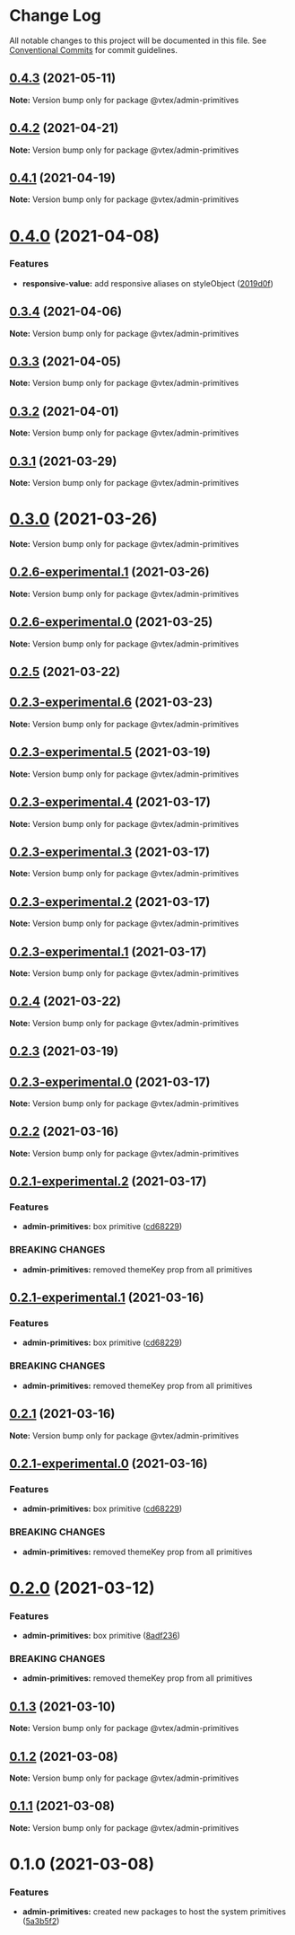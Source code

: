 # Change Log

All notable changes to this project will be documented in this file.
See [Conventional Commits](https://conventionalcommits.org) for commit guidelines.

## [0.4.3](https://github.com/vtex/onda/compare/@vtex/admin-primitives@0.4.2...@vtex/admin-primitives@0.4.3) (2021-05-11)

**Note:** Version bump only for package @vtex/admin-primitives





## [0.4.2](https://github.com/vtex/onda/compare/@vtex/admin-primitives@0.4.1...@vtex/admin-primitives@0.4.2) (2021-04-21)

**Note:** Version bump only for package @vtex/admin-primitives





## [0.4.1](https://github.com/vtex/onda/compare/@vtex/admin-primitives@0.4.0...@vtex/admin-primitives@0.4.1) (2021-04-19)

**Note:** Version bump only for package @vtex/admin-primitives





# [0.4.0](https://github.com/vtex/onda/compare/@vtex/admin-primitives@0.3.4...@vtex/admin-primitives@0.4.0) (2021-04-08)


### Features

* **responsive-value:** add responsive aliases on styleObject ([2019d0f](https://github.com/vtex/onda/commit/2019d0f1678478c02857ff3b6ad25e47075d8909))





## [0.3.4](https://github.com/vtex/onda/compare/@vtex/admin-primitives@0.3.2...@vtex/admin-primitives@0.3.4) (2021-04-06)

**Note:** Version bump only for package @vtex/admin-primitives





## [0.3.3](https://github.com/vtex/onda/compare/@vtex/admin-primitives@0.3.2...@vtex/admin-primitives@0.3.3) (2021-04-05)

**Note:** Version bump only for package @vtex/admin-primitives





## [0.3.2](https://github.com/vtex/onda/compare/@vtex/admin-primitives@0.3.1...@vtex/admin-primitives@0.3.2) (2021-04-01)

**Note:** Version bump only for package @vtex/admin-primitives





## [0.3.1](https://github.com/vtex/onda/compare/@vtex/admin-primitives@0.3.0...@vtex/admin-primitives@0.3.1) (2021-03-29)

**Note:** Version bump only for package @vtex/admin-primitives





# [0.3.0](https://github.com/vtex/onda/compare/@vtex/admin-primitives@0.2.6-experimental.1...@vtex/admin-primitives@0.3.0) (2021-03-26)

**Note:** Version bump only for package @vtex/admin-primitives





## [0.2.6-experimental.1](https://github.com/vtex/onda/compare/@vtex/admin-primitives@0.2.6-experimental.0...@vtex/admin-primitives@0.2.6-experimental.1) (2021-03-26)

**Note:** Version bump only for package @vtex/admin-primitives





## [0.2.6-experimental.0](https://github.com/vtex/onda/compare/@vtex/admin-primitives@0.2.5...@vtex/admin-primitives@0.2.6-experimental.0) (2021-03-25)

**Note:** Version bump only for package @vtex/admin-primitives





## [0.2.5](https://github.com/vtex/onda/compare/@vtex/admin-primitives@0.2.4...@vtex/admin-primitives@0.2.5) (2021-03-22)
## [0.2.3-experimental.6](https://github.com/vtex/onda/compare/@vtex/admin-primitives@0.2.3-experimental.5...@vtex/admin-primitives@0.2.3-experimental.6) (2021-03-23)

**Note:** Version bump only for package @vtex/admin-primitives





## [0.2.3-experimental.5](https://github.com/vtex/onda/compare/@vtex/admin-primitives@0.2.3-experimental.4...@vtex/admin-primitives@0.2.3-experimental.5) (2021-03-19)

**Note:** Version bump only for package @vtex/admin-primitives





## [0.2.3-experimental.4](https://github.com/vtex/onda/compare/@vtex/admin-primitives@0.2.2...@vtex/admin-primitives@0.2.3-experimental.4) (2021-03-17)

**Note:** Version bump only for package @vtex/admin-primitives

## [0.2.3-experimental.3](https://github.com/vtex/onda/compare/@vtex/admin-primitives@0.2.2...@vtex/admin-primitives@0.2.3-experimental.3) (2021-03-17)

**Note:** Version bump only for package @vtex/admin-primitives

## [0.2.3-experimental.2](https://github.com/vtex/onda/compare/@vtex/admin-primitives@0.2.2...@vtex/admin-primitives@0.2.3-experimental.2) (2021-03-17)

**Note:** Version bump only for package @vtex/admin-primitives

## [0.2.3-experimental.1](https://github.com/vtex/onda/compare/@vtex/admin-primitives@0.2.2...@vtex/admin-primitives@0.2.3-experimental.1) (2021-03-17)

**Note:** Version bump only for package @vtex/admin-primitives

## [0.2.4](https://github.com/vtex/onda/compare/@vtex/admin-primitives@0.2.3...@vtex/admin-primitives@0.2.4) (2021-03-22)

**Note:** Version bump only for package @vtex/admin-primitives

## [0.2.3](https://github.com/vtex/onda/compare/@vtex/admin-primitives@0.2.2...@vtex/admin-primitives@0.2.3) (2021-03-19)

## [0.2.3-experimental.0](https://github.com/vtex/onda/compare/@vtex/admin-primitives@0.2.2...@vtex/admin-primitives@0.2.3-experimental.0) (2021-03-17)

**Note:** Version bump only for package @vtex/admin-primitives

## [0.2.2](https://github.com/vtex/onda/compare/@vtex/admin-primitives@0.2.1...@vtex/admin-primitives@0.2.2) (2021-03-16)

**Note:** Version bump only for package @vtex/admin-primitives

## [0.2.1-experimental.2](https://github.com/vtex/onda/compare/@vtex/admin-primitives@0.1.3...@vtex/admin-primitives@0.2.1-experimental.2) (2021-03-17)

### Features

- **admin-primitives:** box primitive ([cd68229](https://github.com/vtex/onda/commit/cd68229b842afb1cdbe7d3f8d8d5c87a52253d13))

### BREAKING CHANGES

- **admin-primitives:** removed themeKey prop from all primitives

## [0.2.1-experimental.1](https://github.com/vtex/onda/compare/@vtex/admin-primitives@0.1.3...@vtex/admin-primitives@0.2.1-experimental.1) (2021-03-16)

### Features

- **admin-primitives:** box primitive ([cd68229](https://github.com/vtex/onda/commit/cd68229b842afb1cdbe7d3f8d8d5c87a52253d13))

### BREAKING CHANGES

- **admin-primitives:** removed themeKey prop from all primitives

## [0.2.1](https://github.com/vtex/onda/compare/@vtex/admin-primitives@0.2.0...@vtex/admin-primitives@0.2.1) (2021-03-16)

**Note:** Version bump only for package @vtex/admin-primitives

## [0.2.1-experimental.0](https://github.com/vtex/onda/compare/@vtex/admin-primitives@0.1.3...@vtex/admin-primitives@0.2.1-experimental.0) (2021-03-16)

### Features

- **admin-primitives:** box primitive ([cd68229](https://github.com/vtex/onda/commit/cd68229b842afb1cdbe7d3f8d8d5c87a52253d13))

### BREAKING CHANGES

- **admin-primitives:** removed themeKey prop from all primitives

# [0.2.0](https://github.com/vtex/onda/compare/@vtex/admin-primitives@0.1.3...@vtex/admin-primitives@0.2.0) (2021-03-12)

### Features

- **admin-primitives:** box primitive ([8adf236](https://github.com/vtex/onda/commit/8adf236d6d3e5406d765fa59cf520505971f80bd))

### BREAKING CHANGES

- **admin-primitives:** removed themeKey prop from all primitives

## [0.1.3](https://github.com/vtex/onda/compare/@vtex/admin-primitives@0.1.2...@vtex/admin-primitives@0.1.3) (2021-03-10)

**Note:** Version bump only for package @vtex/admin-primitives

## [0.1.2](https://github.com/vtex/onda/compare/@vtex/admin-primitives@0.1.1...@vtex/admin-primitives@0.1.2) (2021-03-08)

**Note:** Version bump only for package @vtex/admin-primitives

## [0.1.1](https://github.com/vtex/onda/compare/@vtex/admin-primitives@0.1.0...@vtex/admin-primitives@0.1.1) (2021-03-08)

**Note:** Version bump only for package @vtex/admin-primitives

# 0.1.0 (2021-03-08)

### Features

- **admin-primitives:** created new packages to host the system primitives ([5a3b5f2](https://github.com/vtex/onda/commit/5a3b5f2ca910e8c55d2ec1612b4134ccdf16970f))

